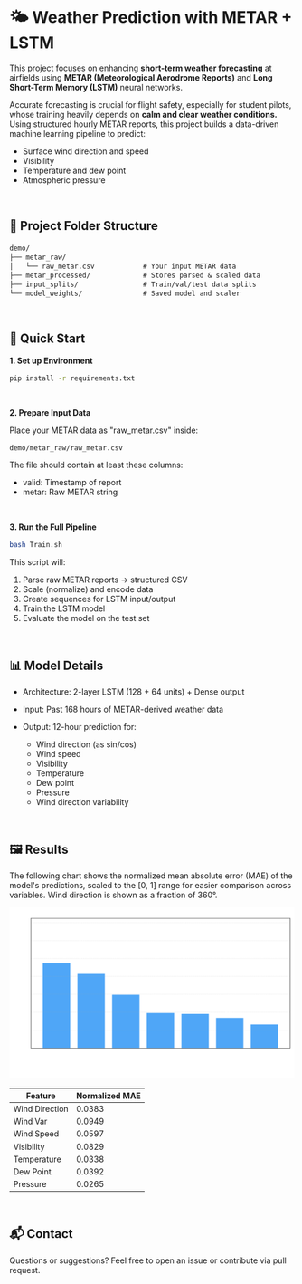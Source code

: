 # 🌤️ Weather Prediction with METAR + LSTM
This project focuses on enhancing **short-term weather forecasting** at airfields using **METAR (Meteorological Aerodrome Reports)** and **Long Short-Term Memory (LSTM)** neural networks.

Accurate forecasting is crucial for flight safety, especially for student pilots, whose training heavily depends on **calm and clear weather conditions.** Using structured hourly METAR reports, this project builds a data-driven machine learning pipeline to predict:

- Surface wind direction and speed
- Visibility
- Temperature and dew point
- Atmospheric pressure

&nbsp;

## 📂 Project Folder Structure


```
demo/
├── metar_raw/
│   └── raw_metar.csv            # Your input METAR data
├── metar_processed/             # Stores parsed & scaled data
├── input_splits/                # Train/val/test data splits
└── model_weights/               # Saved model and scaler
```

&nbsp;

## 🚀 Quick Start

**1. Set up Environment**
```bash 
pip install -r requirements.txt
```

&nbsp;

**2. Prepare Input Data**

Place your METAR data as "raw_metar.csv" inside:
```
demo/metar_raw/raw_metar.csv
```

The file should contain at least these columns:
- valid: Timestamp of report
- metar: Raw METAR string

&nbsp;

**3. Run the Full Pipeline**
```bash 
bash Train.sh
```

This script will:

1. Parse raw METAR reports -> structured CSV
2. Scale (normalize) and encode data
3. Create sequences for LSTM input/output
4. Train the LSTM model
5. Evaluate the model on the test set

&nbsp;

## 📊 Model Details
- Architecture: 2-layer LSTM (128 + 64 units) + Dense output

- Input: Past 168 hours of METAR-derived weather data

- Output: 12-hour prediction for:
    - Wind direction (as sin/cos)
    - Wind speed
    - Visibility
    - Temperature
    - Dew point
    - Pressure
    - Wind direction variability

&nbsp;

## 🖼️ Results
The following chart shows the normalized mean absolute error (MAE) of the model's predictions, scaled to the [0, 1] range for easier comparison across variables. Wind direction is shown as a fraction of 360°.

![Normalized MAE Chart](docs/normalized_mae_chart.png)

| Feature         | Normalized MAE |
|----------------|----------------|
| Wind Direction | 0.0383         |
| Wind Var       | 0.0949         |
| Wind Speed     | 0.0597         |
| Visibility     | 0.0829         |
| Temperature    | 0.0338         |
| Dew Point      | 0.0392         |
| Pressure       | 0.0265         |


&nbsp;

## 📬 Contact
Questions or suggestions? Feel free to open an issue or contribute via pull request.